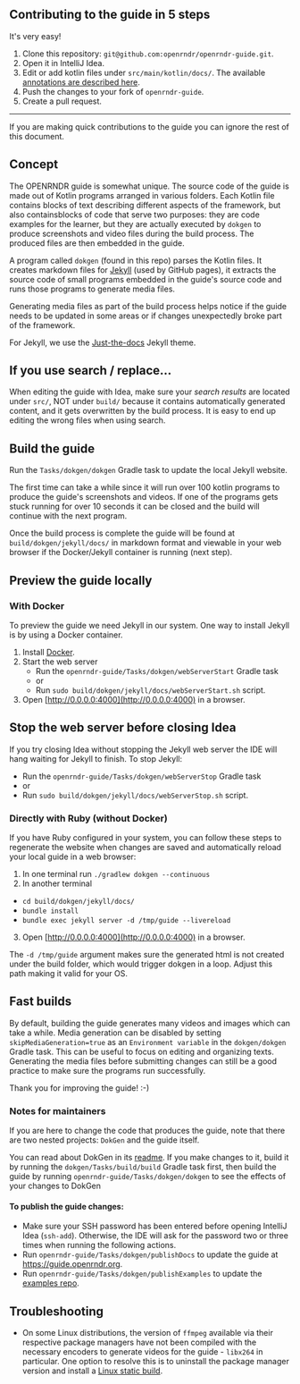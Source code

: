 ## Contributing to the guide in 5 steps

It's very easy!

1. Clone this repository: `git@github.com:openrndr/openrndr-guide.git`.
2. Open it in IntelliJ Idea.
3. Edit or add kotlin files under `src/main/kotlin/docs/`. The available
   [annotations are described here](https://github.com/openrndr/openrndr-guide/tree/main/dokgen).
4. Push the changes to your fork of `openrndr-guide`.
5. Create a pull request.

----

If you are making quick contributions to the guide you can ignore the rest of this document.

## Concept

The OPENRNDR guide is somewhat unique. The source code of the guide is made out of Kotlin programs arranged in various folders. Each Kotlin file contains blocks of text describing different aspects of the framework, but also containsblocks of code that serve two purposes: they are code examples for the learner, but they are actually executed by `dokgen` to produce screenshots and video files during the build process. The produced files are then embedded in the guide.

A program called `dokgen` (found in this repo) parses the Kotlin files. It creates markdown files for [Jekyll](https://jekyllrb.com/) (used by GitHub pages), it extracts the source code of small programs embedded in the guide's source code and runs those programs to generate media files.

Generating media files as part of the build process helps notice if the guide needs to be updated in some areas or if changes unexpectedly broke part of the framework.

For Jekyll, we use the [Just-the-docs](https://just-the-docs.github.io/just-the-docs/) Jekyll theme.

## If you use search / replace...

When editing the guide with Idea, make sure your *search results* are located under `src/`, NOT under `build/` because it contains
automatically generated content, and it gets overwritten by the build process. It is easy
to end up editing the wrong files when using search.

## Build the guide

Run the `Tasks/dokgen/dokgen` Gradle task to update the local Jekyll website.

The first time can take a while since it will run over 100 kotlin programs
to produce the guide's screenshots and videos. If one of the programs
gets stuck running for over 10 seconds it can be closed and the build
will continue with the next program.

Once the build process is complete the guide will be found at
`build/dokgen/jekyll/docs/` in markdown format and viewable in your
web browser if the Docker/Jekyll container is running (next step).

## Preview the guide locally

### With Docker

To preview the guide we need Jekyll in our system. One way to install Jekyll is by using a Docker container.

1. Install [Docker](https://www.docker.com/get-started/).
2. Start the web server
    - Run the `openrndr-guide/Tasks/dokgen/webServerStart` Gradle task
    - or
    - Run `sudo build/dokgen/jekyll/docs/webServerStart.sh` script.
3. Open [http://0.0.0.0:4000](http://0.0.0.0:4000) in a browser.

## Stop the web server before closing Idea

If you try closing Idea without stopping the Jekyll web server the IDE will hang
waiting for Jekyll to finish. To stop Jekyll:

- Run the `openrndr-guide/Tasks/dokgen/webServerStop` Gradle task
- or
- Run `sudo build/dokgen/jekyll/docs/webServerStop.sh` script.

### Directly with Ruby (without Docker)

If you have Ruby configured in your system, you can follow these steps to regenerate
the website when changes are saved and automatically reload your local guide in a web browser:

1. In one terminal run `./gradlew dokgen --continuous`
2. In another terminal
  - `cd build/dokgen/jekyll/docs/`
  - `bundle install`
  - `bundle exec jekyll server -d /tmp/guide --livereload`
3. Open [http://0.0.0.0:4000](http://0.0.0.0:4000) in a browser.

The `-d /tmp/guide` argument makes sure the generated html is not created under the build folder, which would trigger dokgen in a loop. Adjust this path making it valid for your OS.

## Fast builds

By default, building the guide generates many videos and images which can take
a while. Media generation can be disabled by setting
`skipMediaGeneration=true` as an `Environment variable` in the `dokgen/dokgen`
Gradle task. This can be useful to focus on editing and organizing
texts. Generating the media files before submitting changes can still
be a good practice to make sure the programs run successfully.

Thank you for improving the guide! :-)

### Notes for maintainers

If you are here to change the code that produces the guide, note that there are
two nested projects: `DokGen` and the guide itself.

You can read about DokGen in its [readme](dokgen/README.md).
If you make changes to it, build it by running the `dokgen/Tasks/build/build`
Gradle task first, then build the guide by running
`openrndr-guide/Tasks/dokgen/dokgen` to see the effects of your changes to DokGen

#### To publish the guide changes:

- Make sure your SSH password has been entered before opening IntelliJ Idea (`ssh-add`). Otherwise, the IDE will ask
  for the password two or three times when running the following actions.
- Run `openrndr-guide/Tasks/dokgen/publishDocs` to update the guide at https://guide.openrndr.org.
- Run `openrndr-guide/Tasks/dokgen/publishExamples` to update the [examples repo](https://github.com/openrndr/openrndr-examples).

## Troubleshooting
- On some Linux distributions, the version of `ffmpeg` available via their respective package 
  managers have not been compiled with the necessary encoders to generate videos for the 
  guide - `libx264` in particular. One option to resolve this is to uninstall the package 
  manager version and install a [Linux static build](https://ffmpeg.org/download.html#build-linux).
